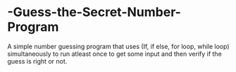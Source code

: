 # -Guess-the-Secret-Number-Program
A simple number guessing program that uses (If, if else, for loop, while loop) simultaneously to run atleast once to get some input and then verify if the guess is right or not.
